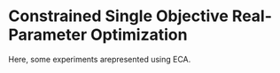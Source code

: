 # Constrained Single Objective Real-Parameter Optimization

Here, some experiments arepresented using ECA.